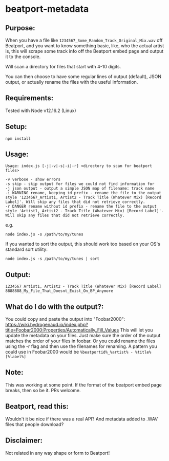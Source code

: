 # beatport-metadata

Purpose:
--------
When you have a file like `1234567_Some_Random_Track_Original_Mix.wav` off Beatport, and you want to know something basic, like, who the actual artist is, this will scrape some track info off the Beatport embed page and output it to the console.

Will scan a directory for files that start with 4-10 digits.

You can then choose to have some regular lines of output (default), JSON output, or actually rename the files with the useful information.

Requirements:
-------------
Tested with Node v12.16.2 (Linux)

Setup:
------
```
npm install
```

Usage:
------
```
Usage: index.js [-j|-v|-s|-i|-r] <directory to scan for beatport files>

-v verbose - show errors
-s skip - skip output for files we could not find information for
-j json output - output a simple JSON map of filename: track name
-i WARNING rename, keeping id prefix - rename the file to the output style '1234567_Artist1, Artist2 - Track Title (Whatever Mix) [Record Label]'. Will skip any files that did not retrieve correctly.
-r DANGER rename without id prefix - rename the file to the output style 'Artist1, Artist2 - Track Title (Whatever Mix) [Record Label]'. Will skip any files that did not retrieve correctly.
```
e.g.
```
node index.js -s /path/to/my/tunes
```
If you wanted to sort the output, this should work too based on your OS's standard sort utility:
```
node index.js -s /path/to/my/tunes | sort
```
  
Output:
-------
```
1234567 Artist1, Artist2 - Track Title (Whatever Mix) [Record Label]
8888888_My_File_That_Doesnt_Exist_On_BP_Anymore
```

What do I do with the output?:
-------
You could copy and paste the output into "Foobar2000": https://wiki.hydrogenaud.io/index.php?title=Foobar2000:Properties/Automatically_Fill_Values
This will let you update the metadata on your files. Just make sure the order of the output matches the order of your files in foobar. Or you could rename the files using the -r flag and then use the filenames for renaming.
A pattern you could use in Foobar2000 would be `%beatportid%_%artist% - %title% [%label%]`

Note:
-----
This was working at some point. If the format of the beatport embed page breaks, then so be it. PRs welcome.

Beatport, read this:
--------------------
Wouldn't it be nice if there was a real API? And metadata added to .WAV files that people download?

Disclaimer:
-----------
Not related in any way shape or form to Beatport!
